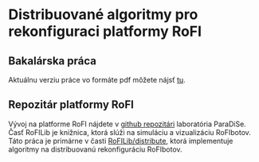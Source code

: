# Distribuované algoritmy pro rekonfiguraci platformy RoFI
## Bakalárska práca

Aktuálnu verziu práce vo formáte pdf môžete nájsť
[tu](https://www.fi.muni.cz/~xmichel/bachelorThesis.pdf "Henrieta Micheľová:
bakalárska práca").

## Repozitár platformy RoFI

Vývoj na platforme RoFI nájdete v [github
repozitári](https://github.com/paradise-fi/RoFI "RoFI repo") laboratória
ParaDiSe.
Časť RoFILib je knižnica, ktorá slúži na simuláciu a vizualizáciu RoFIbotov.
Táto práca je primárne v časti
[RoFILib/distribute](https://github.com/paradise-fi/RoFI/tree/master/RoFILib/distribute
"implementácia"), ktorá implementuje algoritmy na distribuovanú rekonfiguráciu
RoFIbotov.
